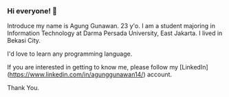 ### Hi everyone! 👋

Introduce my name is Agung Gunawan. 23 y'o.
I am a student majoring in Information Technology at Darma Persada University, East Jakarta.
I lived in Bekasi City.

I'd love to learn any programming language. 

If you are interested in getting to know me, please follow my [LinkedIn] (https://www.linkedin.com/in/agunggunawan14/) account. 

Thank You. 
